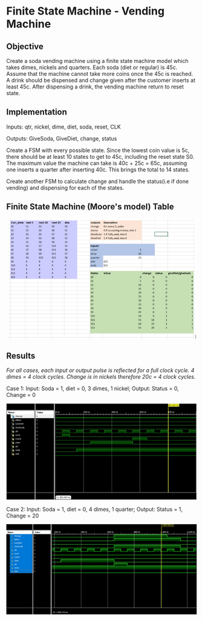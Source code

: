 # Finite State Machine - Vending Machine
## Objective
Create a soda vending machine using a finite state machine model which takes dimes, nickels and quarters. Each soda (diet or regular) is 45c. Assume that the machine cannot take more coins once the 45c is reached. A drink should be dispensed and change given after the customer inserts at least 45c. After dispensing a drink, the vending machine return to reset state.

## Implementation
Inputs: qtr, nickel, dime, diet, soda, reset, CLK

Outputs: GiveSoda, GiveDiet, change, status

Create a FSM with every possible state. Since the lowest coin value is 5c, there should be at least 10 states to get to 45c, including the reset state S0. The maximum value the machine can take is 40c + 25c = 65c, assuming one inserts a quarter after inserting 40c. This brings the total to 14 states.

Create another FSM to calculate change and handle the status(i.e if done vending) and dispensing for each of the states.

## Finite State Machine (Moore's model) Table
![](/images/vendingFSM.jpg)

## Results
*For all cases, each input or output pulse is reflected for a full clock cycle. 4 dimes = 4 clock cycles. Change is in nickels therefore 20c = 4 clock cycles.*

Case 1: Input: Soda = 1, diet = 0, 3 dimes, 1 nickel; Output: Status = 0, Change = 0


![](/images/vendingtest1a.jpg)

Case 2: Input: Soda = 1, diet = 0, 4 dimes, 1 quarter; Output: Status = 1, Change = 20

![](/images/vendingtest1d.jpg)

